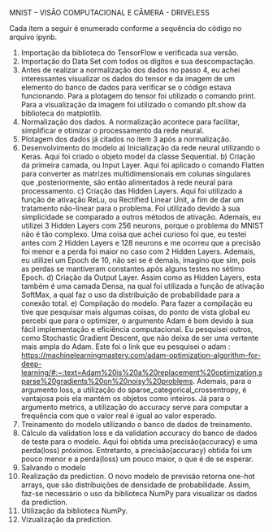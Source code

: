 MNIST – VISÃO COMPUTACIONAL E CÂMERA - DRIVELESS

Cada item a seguir é enumerado conforme a sequência do código no arquivo ipynb.

1) Importação da biblioteca do TensorFlow e verificada sua versão. 
2) Importação do Data Set com todos os dígitos e sua descompactação.
3) Antes de realizar a normalização dos dados no passo 4, eu achei interessantes visualizar os dados do tensor e da imagem de um elemento do banco de dados para verificar se o código estava funcionando. Para a plotagem do tensor foi utilizado o comando print. Para a visualização da imagem foi utilizado o comando plt.show da biblioteca do matplotlib.
4) Normalização dos dados. A normalização acontece para facilitar, simplificar e otimizar o processamento da rede neural.
5) Plotagem dos dados já citados no item 3 após a normalização.
6) Desenvolvimento do modelo
a) Inicialização da rede neural utilizando o Keras. Aqui foi criado o objeto model da classe Sequential.
b) Criação da primeira camada, ou Input Layer. Aqui foi aplicado o comando Flatten para converter as matrizes multidimensionais em colunas singulares que ,posteriormente, são então alimentados à rede neural para processamento.
c) Criação das Hidden Layers. Aqui foi utilizado a função de ativação ReLu, ou Rectified Linear Unit, a fim de dar um tratamento não-linear para o problema. Foi utilizado devido à sua simplicidade se comparado a outros métodos de ativação. Ademais, eu utilizei 3 Hidden Layers com 256 neurons, porque o problema do MNIST não é tão complexo. Uma coisa que achei curioso foi que, eu testei antes com 2 Hidden Layers e 128 neurons e me ocorreu que a precisão foi menor e a perda foi maior no caso com 2 Hidden Layers. Ademais, eu utilizei um Epoch de 10, não sei se é demais, imagino que sim, pois as perdas se mantiveram constantes após alguns testes no sétimo Epoch.
d) Criação da Output Layer. Assim como as Hidden Layers, esta também é uma camada Densa, na qual foi utilizada a função de ativação SoftMax, a qual faz o uso da distribuição de probabilidade para a conexão total.
e) Compilação do modelo. Para fazer a compilação eu tive que pesquisar mais algumas coisas, do ponto de vista global eu percebi que para o optimizer, o argumento Adam é bom devido à sua fácil implementação e eficiência computacional. Eu pesquisei outros, como Stochastic Gradient Descent, que não deixa de ser uma vertente mais ampla do Adam. Este foi o link que eu pesquisei o adam : 
https://machinelearningmastery.com/adam-optimization-algorithm-for-deep-learning/#:~:text=Adam%20is%20a%20replacement%20optimization,sparse%20gradients%20on%20noisy%20problems. 
Ademais, para o argumento loss, a utilização do sparse_categorical_crossentropy, é vantajosa pois ela mantém os objetos como inteiros. Já para o argumento metrics, a utilização do accuracy serve para computar a frequência com que o valor real é igual ao valor esperado. 
7) Treinamento do modelo utilizando o banco de dados de treinamento.
8) Cálculo da validation loss e da validation accuracy do banco de dados de teste para o modelo. Aqui foi obtida uma precisão(accuracy) e uma perda(loss) próximos. Entretanto, a precisão(accuracy) obtida foi um pouco menor e a perda(loss) um pouco maior, o que é de se esperar.
9) Salvando o modelo 
10) Realização da prediction. O novo modelo de previsão retorna one-hot arrays, que são distribuições de densidade de probabilidade. Assim, faz-se necessário o uso da biblioteca NumPy para visualizar os dados da prediction.
11) Utilização da biblioteca NumPy.
12) Vizualização da prediction.
